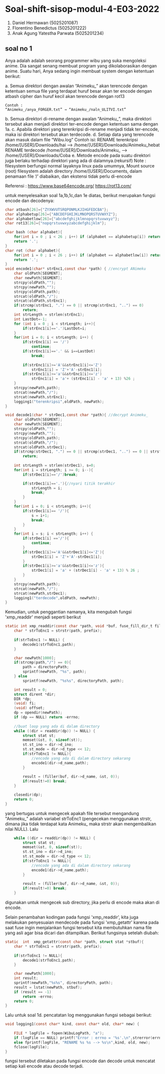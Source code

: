 # Soal-shift-sisop-modul-4-E03-2022
1. Daniel Hermawan (5025201087)
2. Florentino Benedictus (5025201222)
3. Anak Agung Yatestha Parwata (5025201234)

## soal no 1
Anya adalah adalah seorang programmer wibu yang suka mengoleksi anime. Dia sangat senang membuat program yang dikolaborasikan dengan anime. Suatu hari, Anya sedang ingin membuat system dengan ketentuan berikut:

a. Semua direktori dengan awalan “Animeku_” akan terencode dengan ketentuan semua file yang terdapat huruf besar akan ter encode dengan atbash cipher dan huruf kecil akan terencode dengan rot13
    
    Contoh : 
    “Animeku_/anya_FORGER.txt” → “Animeku_/naln_ULITVI.txt”

b. Semua direktori di-rename dengan awalan “Animeku_”, maka direktori tersebut akan menjadi direktori ter-encode dengan ketentuan sama dengan 1a.
c. Apabila direktori yang terenkripsi di-rename menjadi tidak ter-encode, maka isi direktori tersebut akan terdecode.
d. Setiap data yang terencode akan masuk dalam file “Wibu.log” 
Contoh isi: 
RENAME terenkripsi /home/[USER]/Downloads/hai --> /home/[USER]/Downloads/Animeku_hebat 
RENAME terdecode /home/[USER]/Downloads/Animeku_ --> /home/[USER]/Downloads/Coba
e. Metode encode pada suatu direktori juga berlaku terhadap direktori yang ada di dalamnya.(rekursif)
Note : filesystem berfungsi normal layaknya linux pada umumnya, Mount source (root) filesystem adalah directory /home/[USER]/Documents, dalam penamaan file ‘/’ diabaikan, dan ekstensi tidak perlu di-encode

Referensi : https://www.base64encode.org/ https://rot13.com/

untuk menyelesaikan soal 1a,1b,1c,dan 1e diatas, berikut merupakan fungsi encode dan decodenya:
```c
char atbash[26]={"ZYXWVUTSRQPONMLKJIHGFEDCBA"};
char alphabetup[26]={"ABCDEFGHIJKLMNOPQRSTUVWXYZ"};
char alphabetlow[26]={"abcdefghijklmnopqrstuvwxyz"};
char rot13[26]={"nopqrstuvwxyzabcdefghijklm"};

char bash (char alphabet){
    for(int i = 0 ; i < 26 ; i++) if (alphabet == alphabetup[i]) return atbash[i];
    return '.';
}
char rot (char alphabet){
    for(int i = 0 ; i < 26 ; i++) if (alphabet == alphabetlow[i]) return rot13[i];    
    return '.';
}
void encode1(char* strEnc1,const char *path) { //encrypt ANimeku
	char oldPath[SEGMENT];
	char newPath[SEGMENT];
	strcpy(oldPath,"");
	strcpy(newPath,"");
	strcpy(oldPath,path);
	strcat(oldPath,"/");
	strcat(oldPath,strEnc1);
	if(strcmp(strEnc1, ".") == 0 || strcmp(strEnc1, "..") == 0)
        return;
    int strLength = strlen(strEnc1);
    int LastDot=-1;
    for (int i = 0 ; i < strLength; i++){
        if(strEnc1[i]=='.')LastDot=i;
    }
    for(int i = 0; i < strLength; i++) {
		if(strEnc1[i] == '/') 
            continue;
		if(strEnc1[i]=='.' && i==LastDot)
            break;
        
		if(strEnc1[i]>='A'&&strEnc1[i]<='Z')
            strEnc1[i] = 'Z'+'A'-strEnc1[i];
        if(strEnc1[i]>='a'&&strEnc1[i]<='z')
            strEnc1[i] = 'a'+ (strEnc1[i] - 'a' + 13) %26 ;
    }
	strcpy(newPath,path);
	strcat(newPath,"/");
	strcat(newPath,strEnc1);
	logging1("terenkripsi",oldPath, newPath);
}

void decode1(char * strDec1,const char *path){ //decrypt Animeku_
	char oldPath[SEGMENT];
	char newPath[SEGMENT];
	strcpy(oldPath,"");
	strcpy(newPath,"");
	strcpy(oldPath,path);
	strcat(oldPath,"/");
	strcat(oldPath,strDec1);
	if(strcmp(strDec1, ".") == 0 || strcmp(strDec1, "..") == 0 || strstr(strDec1, "/") == NULL) 
        return;
    
    int strLength = strlen(strDec1), s=0;
	for(int i = strLength; i >= 0; i--){
		if(strDec1[i]=='/')break;

		if(strDec1[i]=='.'){//nyari titik terakhir
			strLength = i;
			break;
		}
	}
	for(int i = 0; i < strLength; i++){
		if(strDec1[i]== '/'){
			s = i+1;
			break;
		}
	}
    for(int i = s; i < strLength; i++) {
		if(strDec1[i] =='/'){
            continue;
        }
        if(strDec1[i]>='A'&&strDec1[i]<='Z'){
            strDec1[i] = 'Z'+'A'-strDec1[i];
        }
        if(strDec1[i]>='a'&&strDec1[i]<='z'){
            strDec1[i] = 'a' + (strDec1[i] - 'a' + 13) % 26 ;
        }
	}
	strcpy(newPath,path);
	strcat(newPath,"/");
	strcat(newPath,strDec1);
	logging1("terdecode",oldPath, newPath);
}

```

Kemudian, untuk penggantian namanya, kita mengubah fungsi 'xmp_readdir' menjadi seperti berikut

```c
static int xmp_readdir(const char *path, void *buf, fuse_fill_dir_t filler, off_t offset, struct fuse_file_info *fi){ 
	char * strToEnc1 = strstr(path, prefix);
    
	if(strToEnc1 != NULL) {
        decode1(strToEnc1,path);
    }

	char newPath[1000];
	if(strcmp(path,"/") == 0){
		path = directoryPath;
		sprintf(newPath, "%s", path);
	} else 
        sprintf(newPath, "%s%s", directoryPath, path);

	int result = 0;
	struct dirent *dir;
	DIR *dp;
	(void) fi;
	(void) offset;
	dp = opendir(newPath);
	if (dp == NULL) return -errno;
	
	//buat loop yang ada di dalam directory
	while ((dir = readdir(dp)) != NULL) { 
		struct stat st;
		memset(&st, 0, sizeof(st));
		st.st_ino = dir->d_ino;
		st.st_mode = dir->d_type << 12;
		if(strToEnc1 != NULL){
			//encode yang ada di dalam directory sekarang
			encode1(dir->d_name,path); 
        }
		
		result = (filler(buf, dir->d_name, &st, 0));
		if(result!=0) break;
	}

	closedir(dp);
	return 0;
}

```

yang bertugas untuk mengecek apakah file tersebut mengandung "Animeku_" adalah variabel strToEnc1 (pengecekan menggunakan strstr, dimana jika tidak terdapat kata Animeku_ maka strstr akan mengembalikan nilai NULL). Lalu

```c
	while ((dir = readdir(dp)) != NULL) { 
		struct stat st;
		memset(&st, 0, sizeof(st));
		st.st_ino = dir->d_ino;
		st.st_mode = dir->d_type << 12;
		if(strToEnc1 != NULL){
			//encode yang ada di dalam directory sekarang
			encode1(dir->d_name,path); 
        }
		
		result = (filler(buf, dir->d_name, &st, 0));
		if(result!=0) break;
	}
```
digunakan untuk mengecek sub directory, jika perlu di encode maka akan di encode.

Selain penambahan kodingan pada fungsi 'xmp_readdir', kita juga melakukan penyesuaian mendecode pada fungsi 'xmp_getattr' karena pada saat fuse ingin menjalankan fungsi tersebut kita membutuhkan nama file yang asli agar bisa dicari dan ditampilkan. Berikut fungsinya setelah diubah:

```c
static  int  xmp_getattr(const char *path, struct stat *stbuf){
	char * strToEnc1 = strstr(path, prefix);
	
	if(strToEnc1 != NULL){
		decode1(strToEnc1,path);
    }

	char newPath[1000];
	int result;
	sprintf(newPath,"%s%s", directoryPath, path);
	result = lstat(newPath, stbuf);
	if (result == -1)
		return -errno;
	return 0;
}

```


Lalu untuk soal 1d. pencatatan log menggunakan fungsi sebagai berikut:
```c
void logging1(const char* kind, const char* old, char* new) {
	
	FILE * logFile = fopen(WibuLogPath, "a");
	if (logFile == NULL) printf("Error : errno = '%s'.\n",strerror(errno));
	else fprintf(logFile, "RENAME %s %s --> %s\n",kind, old, new);
    fclose(logFile);
}
```

fungsi tersebut diletakan pada fungsi encode dan decode untuk mencatat setiap kali encode atau decode terjadi.
